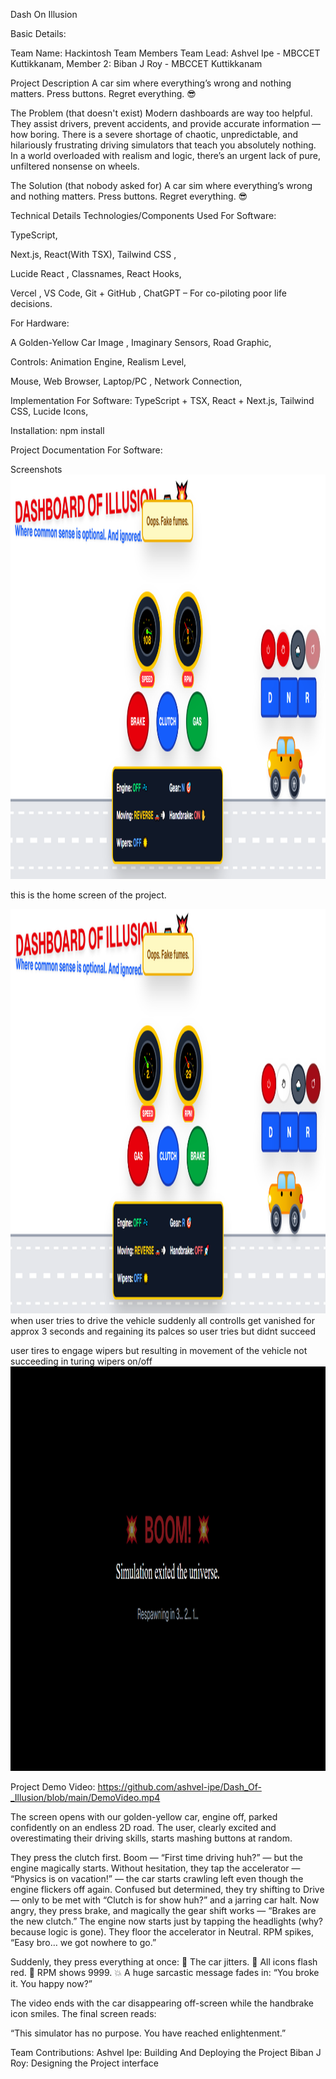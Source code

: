 Dash On Illusion

Basic Details:

Team Name: Hackintosh
Team Members
Team Lead: Ashvel Ipe - MBCCET Kuttikkanam,
Member 2: Biban J Roy - MBCCET Kuttikkanam

Project Description
A car sim where everything’s wrong and nothing matters. Press buttons. Regret everything. 😎

The Problem (that doesn't exist)
Modern dashboards are way too helpful. They assist drivers, prevent accidents, and provide accurate information — how boring. 
There is a severe shortage of chaotic, unpredictable, and hilariously frustrating driving simulators that teach you absolutely nothing. 
In a world overloaded with realism and logic, there’s an urgent lack of pure, unfiltered nonsense on wheels.

The Solution (that nobody asked for)
A car sim where everything’s wrong and nothing matters. Press buttons. Regret everything. 😎


Technical Details
Technologies/Components Used
For Software:

TypeScript,

Next.js,
React(With TSX),
Tailwind CSS ,

Lucide React ,
Classnames,
React Hooks,

Vercel ,
VS Code,
Git + GitHub ,
ChatGPT – For co-piloting poor life decisions.

For Hardware:

A Golden-Yellow Car Image ,
Imaginary Sensors,
Road Graphic,

Controls:
Animation Engine,
Realism Level,

Mouse,
Web Browser,
Laptop/PC ,
Network Connection,

Implementation
For Software:
TypeScript + TSX,
React + Next.js,
Tailwind CSS,
Lucide Icons,

Installation:
npm install


Project Documentation
For Software:

Screenshots 
<img width="1360" height="647" alt="Landing_Page" src="https://github.com/ashvel-ipe/Dash_Of-_Illusion/blob/main/Landing_Page.png"/>

this is the home screen of the project.

<img width="1360" height="647" alt="Landing_Page" src="https://github.com/ashvel-ipe/Dash_Of-_Illusion/blob/main/DashOnIllusion.png"/>
when user tries to drive the vehicle suddenly all controlls get vanished for approx 3 seconds and regaining its palces
so user tries but didnt succeed


user tires to engage wipers but resulting in movement of the vehicle not succeeding in turing wipers on/off
<img width="1360" height="647" alt="Landing_Page" src="https://github.com/ashvel-ipe/Dash_Of-_Illusion/blob/main/DashOnIllusion.BOOM.png"/>

Project Demo
Video:
https://github.com/ashvel-ipe/Dash_Of-_Illusion/blob/main/DemoVideo.mp4


The screen opens with our golden-yellow car, engine off, parked confidently on an endless 2D road. The user, clearly excited and overestimating their driving skills, starts mashing buttons at random.

They press the clutch first. Boom — “First time driving huh?” — but the engine magically starts.
Without hesitation, they tap the accelerator — “Physics is on vacation!” — the car starts crawling left even though the engine flickers off again.
Confused but determined, they try shifting to Drive — only to be met with “Clutch is for show huh?” and a jarring car halt.
Now angry, they press brake, and magically the gear shift works — “Brakes are the new clutch.”
The engine now starts just by tapping the headlights (why? because logic is gone).
They floor the accelerator in Neutral. RPM spikes, “Easy bro… we got nowhere to go.”

Suddenly, they press everything at once:
🚗 The car jitters.
🚦 All icons flash red.
🧠 RPM shows 9999.
💥 A huge sarcastic message fades in:
“You broke it. You happy now?”

The video ends with the car disappearing off-screen while the handbrake icon smiles. The final screen reads:

“This simulator has no purpose. You have reached enlightenment.”

Team Contributions:
Ashvel Ipe: Building And Deploying the Project
Biban J Roy: Designing the Project interface
